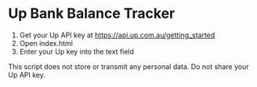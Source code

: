 # Up Bank Balance Tracker
 
1. Get your Up API key at https://api.up.com.au/getting_started
2. Open index.html
3. Enter your Up key into the text field

This script does not store or transmit any personal data. Do not share your Up API key. 